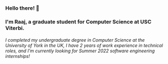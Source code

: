 <h3>Hello there! 👋<br></h3>
  
<h3>I'm Raaj, a graduate student for Computer Science at USC Viterbi.</h3>
<h6>I completed my undergraduate degree in Computer Science at the University of York in the UK, I have 2 years of work experience in technical roles, and I'm currently looking for Summer 2022 software engineering internships!</h6>
